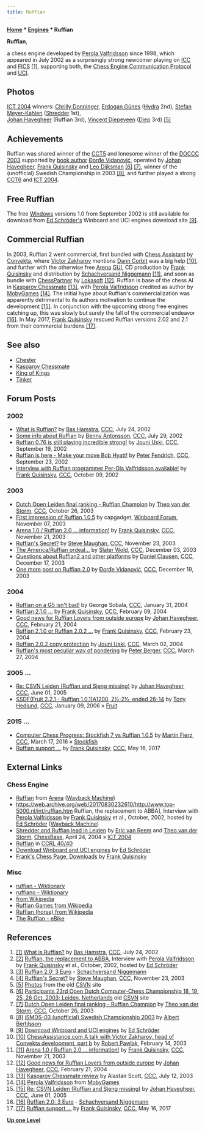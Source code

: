 ```yaml
---
title: Ruffian
---
```

**[Home](Home "Home") \* [Engines](Engines "Engines") \* Ruffian**


**Ruffian**,  

a chess engine developed by [Perola Valfridsson](Perola_Valfridsson "Perola Valfridsson") since 1998, which appeared in July 2002 as a surprisingly strong newcomer playing on [ICC](index.php?title=Internet_Chess_Club&action=edit&redlink=1 "Internet Chess Club (page does not exist)") and [FICS](index.php?title=Free_Internet_Chess_Server&action=edit&redlink=1 "Free Internet Chess Server (page does not exist)") <a id="cite-note-1" href="#cite-ref-1">[1]</a>, supporting both, the [Chess Engine Communication Protocol](Chess_Engine_Communication_Protocol "Chess Engine Communication Protocol") and [UCI](UCI "UCI"). 



## Photos


 [](http://old.csvn.nl/ict4tour.html) 
[ICT 2004](ICT_2004 "ICT 2004") winners: [Chrilly Donninger](Chrilly_Donninger "Chrilly Donninger"), [Erdogan Günes](Erdogan_G%C3%BCnes "Erdogan Günes") ([Hydra](Hydra "Hydra") 2nd), [Stefan Meyer-Kahlen](Stefan_Meyer-Kahlen "Stefan Meyer-Kahlen") ([Shredder](Shredder "Shredder") 1st),  
[Johan Havegheer](Johan_Havegheer "Johan Havegheer") (Ruffian 3rd), [Vincent Diepeveen](Vincent_Diepeveen "Vincent Diepeveen") ([Diep](Diep "Diep") 3rd) <a id="cite-note-5" href="#cite-ref-5">[5]</a>



## Achievements


Ruffian was shared winner of the [CCT5](CCT5 "CCT5") and lonesome winner of the [DOCCC 2003](DOCCC_2003 "DOCCC 2003") supported by [book author](Category:Opening_Book_Author "Category:Opening Book Author") [Đorđe Vidanović](%C4%90or%C4%91e_Vidanovi%C4%87 "Đorđe Vidanović"), operated by [Johan Havegheer](Johan_Havegheer "Johan Havegheer"), [Frank Quisinsky](Frank_Quisinsky "Frank Quisinsky") and [Leo Dijksman](Leo_Dijksman "Leo Dijksman") <a id="cite-note-6" href="#cite-ref-6">[6]</a> <a id="cite-note-7" href="#cite-ref-7">[7]</a>, winner of the (unofficial) Swedish Championship in 2003 <a id="cite-note-8" href="#cite-ref-8">[8]</a>, and further played a strong [CCT6](CCT6 "CCT6") and [ICT 2004](ICT_2004 "ICT 2004").



## Free Ruffian


The free [Windows](Windows "Windows") versions 1.0 from September 2002 is still available for download from [Ed Schröder's](Ed_Schroder "Ed Schroder") Winboard and UCI engines download site <a id="cite-note-9" href="#cite-ref-9">[9]</a>.



## Commercial Ruffian


In 2003, Ruffian 2 went commercial, first bundled with [Chess Assistant](Chess_Assistant "Chess Assistant") by [Convekta](ChessOK "ChessOK"), where [Victor Zakharov](Victor_Zakharov "Victor Zakharov") mentions [Dann Corbit](Dann_Corbit "Dann Corbit") was a big help <a id="cite-note-10" href="#cite-ref-10">[10]</a>, and further with the otherwise free [Arena](Arena "Arena") [GUI](GUI "GUI"), CD production by [Frank Quisinsky](Frank_Quisinsky "Frank Quisinsky") and distribution by [Schachversand Niggemann](Schachversand_Niggemann "Schachversand Niggemann") <a id="cite-note-11" href="#cite-ref-11">[11]</a>, and soon as bundle with [ChessPartner](ChessPartner "ChessPartner") by [Lokasoft](Lokasoft "Lokasoft") <a id="cite-note-12" href="#cite-ref-12">[12]</a>. 
Ruffian is base of the chess AI in [Kasparov Chessmate](Kasparov_Chessmate "Kasparov Chessmate") <a id="cite-note-13" href="#cite-ref-13">[13]</a>, with [Perola Valfridsson](Perola_Valfridsson "Perola Valfridsson") credited as author by [MobyGames](https://en.wikipedia.org/wiki/MobyGames) <a id="cite-note-14" href="#cite-ref-14">[14]</a>. 
The initial hype about Ruffian's commercialization was apparently detrimental to its authors motivation to continue the development <a id="cite-note-15" href="#cite-ref-15">[15]</a>. In conjunction with the upcoming strong free engines catching up, this was slowly but surely the fall of the commercial endeavor <a id="cite-note-16" href="#cite-ref-16">[16]</a>.
In May 2017, [Frank Quisinsky](Frank_Quisinsky "Frank Quisinsky") rescued Ruffian versions 2.02 and 2.1 from their commercial burdens <a id="cite-note-17" href="#cite-ref-17">[17]</a>.



## See also


* [Chester](Chester "Chester")
* [Kasparov Chessmate](Kasparov_Chessmate "Kasparov Chessmate")
* [King of Kings](index.php?title=King_of_Kings&action=edit&redlink=1 "King of Kings (page does not exist)")
* [Tinker](Tinker "Tinker")


## Forum Posts


### 2002


* [What is Ruffian?](https://www.stmintz.com/ccc/index.php?id=242402) by [Bas Hamstra](Bas_Hamstra "Bas Hamstra"), [CCC](CCC "CCC"), July 24, 2002
* [Some info about Ruffian](https://www.stmintz.com/ccc/index.php?id=243152) by [Benny Antonsson](Benny_Antonsson "Benny Antonsson"), [CCC](CCC "CCC"), July 29, 2002
* [Ruffian 0.76 is still playing incredible strong!](https://www.stmintz.com/ccc/index.php?id=252726) by [Jouni Uski](Jouni_Uski "Jouni Uski"), [CCC](CCC "CCC"), September 19, 2002
* [Ruffian is here - Make your move Bob Hyatt!](https://www.stmintz.com/ccc/index.php?id=253512) by [Peter Fendrich](Peter_Fendrich "Peter Fendrich"), [CCC](CCC "CCC"), September 23, 2002
* [Interview with Ruffian programmer Per-Ola Valfridsson available!](https://www.stmintz.com/ccc/index.php?id=257897) by [Frank Quisinsky](Frank_Quisinsky "Frank Quisinsky"), [CCC](CCC "CCC"), October 09, 2002


### 2003


* [Dutch Open Leiden final ranking - Ruffian Champion](https://www.stmintz.com/ccc/index.php?id=323778) by [Theo van der Storm](Theo_van_der_Storm "Theo van der Storm"), [CCC](CCC "CCC"), October 26, 2003
* [First impression of Ruffian 1.0.5](http://www.open-aurec.com/wbforum/viewtopic.php?f=18&t=45030) by capgadget, [Winboard Forum](Computer_Chess_Forums "Computer Chess Forums"), November 07, 2003
* [Arena 1.0 / Ruffian 2.0 ... information!](https://www.stmintz.com/ccc/index.php?id=329068) by [Frank Quisinsky](Frank_Quisinsky "Frank Quisinsky"), [CCC](CCC "CCC"), November 21, 2003
* [Ruffian's Secret?](https://www.stmintz.com/ccc/index.php?id=329957) by [Steve Maughan](Steve_Maughan "Steve Maughan"), [CCC](CCC "CCC"), November 23, 2003
* [The America/Ruffian ordeal...](https://www.stmintz.com/ccc/index.php?id=333338) by [Slater Wold](index.php?title=Slater_Wold&action=edit&redlink=1 "Slater Wold (page does not exist)"), [CCC](CCC "CCC"), December 03, 2003
* [Questions about Ruffian2 and other platforms](https://www.stmintz.com/ccc/index.php?id=336611) by [Daniel Clausen](index.php?title=Daniel_Clausen&action=edit&redlink=1 "Daniel Clausen (page does not exist)"), [CCC](CCC "CCC"), December 17, 2003
* [One more post on Ruffian 2.0](https://www.stmintz.com/ccc/index.php?id=337021) by [Đorđe Vidanović](%C4%90or%C4%91e_Vidanovi%C4%87 "Đorđe Vidanović"), [CCC](CCC "CCC"), December 19, 2003


### 2004


* [Ruffian on a G5 isn't bad!](https://www.stmintz.com/ccc/index.php?id=346058) by George Sobala, [CCC](CCC "CCC"), January 31, 2004
* [Ruffian 2.1.0 ...](https://www.stmintz.com/ccc/index.php?id=348116) by [Frank Quisinsky](Frank_Quisinsky "Frank Quisinsky"), [CCC](CCC "CCC"), February 09, 2004
* [Good news for Ruffian Lovers from outside europe](https://www.stmintz.com/ccc/index.php?id=350465) by [Johan Havegheer](Johan_Havegheer "Johan Havegheer"), [CCC](CCC "CCC"), February 21, 2004
* [Ruffian 2.1.0 or Ruffian 2.0.2 ...](https://www.stmintz.com/ccc/index.php?id=350771) by [Frank Quisinsky](Frank_Quisinsky "Frank Quisinsky"), [CCC](CCC "CCC"), February 23, 2004
* [Ruffian 2.0.2 copy protection](https://www.stmintz.com/ccc/index.php?id=352351) by [Jouni Uski](Jouni_Uski "Jouni Uski"), [CCC](CCC "CCC"), March 02, 2004
* [Ruffian's most peculiar way of pondering](https://www.stmintz.com/ccc/index.php?id=356976) by [Peter Berger](Peter_Berger "Peter Berger"), [CCC](CCC "CCC"), March 27, 2004


### 2005 ...


* [Re: CSVN Leiden (Ruffian and Sjeng missing)](https://www.stmintz.com/ccc/index.php?id=429271) by [Johan Havegheer](Johan_Havegheer "Johan Havegheer"), [CCC](CCC "CCC"), June 01, 2005
* [SSDF(Fruit 2.2.1 - Ruffian 1.0.1)A1200, 2½-2½, ended 26-14](https://www.stmintz.com/ccc/index.php?id=478190) by [Tony Hedlund](Tony_Hedlund "Tony Hedlund"), [CCC](CCC "CCC"), January 09, 2006 » [Fruit](Fruit "Fruit")


### 2015 ...


* [Computer Chess Progress: Stockfish 7 vs Ruffian 1.0.5](http://www.talkchess.com/forum/viewtopic.php?t=59543) by [Martin Fierz](Martin_Fierz "Martin Fierz"), [CCC](CCC "CCC"), March 17, 2016 » [Stockfish](Stockfish "Stockfish")
* [Ruffian support ...](http://www.talkchess.com/forum/viewtopic.php?t=63995) by [Frank Quisinsky](Frank_Quisinsky "Frank Quisinsky"), [CCC](CCC "CCC"), May 16, 2017


## External Links


### Chess Engine


* [Ruffian](https://web.archive.org/web/20120106020305/http://www.playwitharena.com/?Partner_Chess_Engines:Ruffian%26nbsp%3B) from [Arena](Arena "Arena") ([Wayback Machine](https://en.wikipedia.org/wiki/Wayback_Machine))
* <https://web.archive.org/web/20170830232610/http://www.top-5000.nl/int/ruffian.htm> Ruffian, the replacement to ABBA], Interview with [Perola Valfridsson](Perola_Valfridsson "Perola Valfridsson") by [Frank Quisinsky](Frank_Quisinsky "Frank Quisinsky") et al., October, 2002, hosted by [Ed Schröder](Ed_Schroder "Ed Schroder") ([Wayback Machine](https://en.wikipedia.org/wiki/Wayback_Machine))
* [Shredder and Ruffian lead in Leiden](https://en.chessbase.com/post/shredder-and-ruffian-lead-in-leiden) by [Eric van Reem](Eric_van_Reem "Eric van Reem") and [Theo van der Storm](Theo_van_der_Storm "Theo van der Storm"), [ChessBase](ChessBase "ChessBase"), April 24, 2004 » [ICT 2004](ICT_2004 "ICT 2004")
* [Ruffian](http://www.computerchess.org.uk/ccrl/4040/cgi/compare_engines.cgi?family=Ruffian&print=Rating+list&print=Results+table&print=LOS+table&print=Ponder+hit+table&print=Eval+difference+table&print=Comopp+gamenum+table&print=Overlap+table&print=Score+with+common+opponents) in [CCRL 40/40](CCRL "CCRL")
* [Download Winboard and UCI engines](http://www.top-5000.nl/wbuci.htm) by [Ed Schröder](Ed_Schroder "Ed Schroder")
* [Frank's Chess Page, Downloads](http://www.amateurschach.de/main/_download.htm) by [Frank Quisinsky](Frank_Quisinsky "Frank Quisinsky")


### Misc


* [ruffian - Wiktionary](https://en.wiktionary.org/wiki/ruffian)
* [ruffiano - Wiktionary](https://en.wiktionary.org/wiki/ruffiano)
* [from Wikipedia](https://en.wikipedia.org/wiki/Ruffian)
* [Ruffian Games from Wikipedia](https://en.wikipedia.org/wiki/Ruffian_Games)
* [Ruffian (horse) from Wikipedia](https://en.wikipedia.org/wiki/Ruffian_%28horse%29)
* [The Ruffian - eBike](https://www.ruff-cycles.com/ruffian/)


## References


1. <a id="cite-ref-1" href="#cite-note-1">[1]</a> [What is Ruffian?](https://www.stmintz.com/ccc/index.php?id=242402) by [Bas Hamstra](Bas_Hamstra "Bas Hamstra"), [CCC](CCC "CCC"), July 24, 2002
2. <a id="cite-ref-2" href="#cite-note-2">[2]</a> [Ruffian, the replacement to ABBA](http://www.top-5000.nl/int/ruffian.htm), Interview with [Perola Valfridsson](Perola_Valfridsson "Perola Valfridsson") by [Frank Quisinsky](Frank_Quisinsky "Frank Quisinsky") et al., October, 2002, hosted by [Ed Schröder](Ed_Schroder "Ed Schroder")
3. <a id="cite-ref-3" href="#cite-note-3">[3]</a> [Ruffian 2.0: 3 Euro](http://www.schachversand.de/e/detail/software/464.html) - [Schachversand Niggemann](Schachversand_Niggemann "Schachversand Niggemann")
4. <a id="cite-ref-4" href="#cite-note-4">[4]</a> [Ruffian's Secret?](https://www.stmintz.com/ccc/index.php?id=329957) by [Steve Maughan](Steve_Maughan "Steve Maughan"), [CCC](CCC "CCC"), November 23, 2003
5. <a id="cite-ref-5" href="#cite-note-5">[5]</a> [Photos](http://old.csvn.nl/ict4tour.html) from the old [CSVN](CSVN "CSVN") site
6. <a id="cite-ref-6" href="#cite-note-6">[6]</a> [Participants 23rd Open Dutch Computer-Chess Championship 18, 19, 25, 26 Oct. 2003; Leiden, Netherlands](http://old.csvn.nl/partic03.html) old [CSVN](CSVN "CSVN") site
7. <a id="cite-ref-7" href="#cite-note-7">[7]</a> [Dutch Open Leiden final ranking - Ruffian Champion](https://www.stmintz.com/ccc/index.php?id=323778) by [Theo van der Storm](Theo_van_der_Storm "Theo van der Storm"), [CCC](CCC "CCC"), October 26, 2003
8. <a id="cite-ref-8" href="#cite-note-8">[8]</a> [iSMDS-03 (unofficial) Swedish Championship 2003](http://www.albert.nu/SMDS/) by [Albert Bertilsson](Albert_Bertilsson "Albert Bertilsson")
9. <a id="cite-ref-9" href="#cite-note-9">[9]</a> [Download Winboard and UCI engines](http://www.top-5000.nl/wbuci.htm) by [Ed Schröder](Ed_Schroder "Ed Schroder")
10. <a id="cite-ref-10" href="#cite-note-10">[10]</a> [ChessAssistance.com A talk with Victor Zakharov, head of Convekta development, part b](http://chessok.com/files/bobpawlak/Articles/Victor_Zakharov_b.html) by [Robert Pawlak](Robert_Pawlak "Robert Pawlak"), February 14, 2003
11. <a id="cite-ref-11" href="#cite-note-11">[11]</a> [Arena 1.0 / Ruffian 2.0 ... information!](https://www.stmintz.com/ccc/index.php?id=329068) by [Frank Quisinsky](Frank_Quisinsky "Frank Quisinsky"), [CCC](CCC "CCC"), November 21, 2003
12. <a id="cite-ref-12" href="#cite-note-12">[12]</a> [Good news for Ruffian Lovers from outside europe](https://www.stmintz.com/ccc/index.php?id=350465) by [Johan Havegheer](Johan_Havegheer "Johan Havegheer"), [CCC](CCC "CCC"), February 21, 2004
13. <a id="cite-ref-13" href="#cite-note-13">[13]</a> [Kasparov Chessmate review](https://www.stmintz.com/ccc/index.php?id=306057) by Alastair Scott, [CCC](CCC "CCC"), July 12, 2003
14. <a id="cite-ref-14" href="#cite-note-14">[14]</a> [Perola Valfridsson](http://www.mobygames.com/developer/sheet/view/by_genre/developerId,281982/) from [MobyGames](https://en.wikipedia.org/wiki/MobyGames)
15. <a id="cite-ref-15" href="#cite-note-15">[15]</a> [Re: CSVN Leiden (Ruffian and Sjeng missing)](https://www.stmintz.com/ccc/index.php?id=429271) by [Johan Havegheer](Johan_Havegheer "Johan Havegheer"), [CCC](CCC "CCC"), June 01, 2005
16. <a id="cite-ref-16" href="#cite-note-16">[16]</a> [Ruffian 2.0: 3 Euro](http://www.schachversand.de/e/detail/software/464.html) - [Schachversand Niggemann](Schachversand_Niggemann "Schachversand Niggemann")
17. <a id="cite-ref-17" href="#cite-note-17">[17]</a> [Ruffian support ...](http://www.talkchess.com/forum/viewtopic.php?t=63995) by [Frank Quisinsky](Frank_Quisinsky "Frank Quisinsky"), [CCC](CCC "CCC"), May 16, 2017

**[Up one Level](Engines "Engines")**







 
